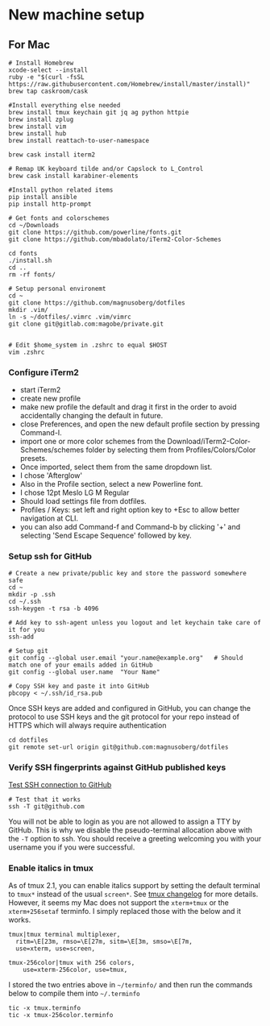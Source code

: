 # New machine setup #

## For Mac ##

```
# Install Homebrew
xcode-select --install
ruby -e "$(curl -fsSL https://raw.githubusercontent.com/Homebrew/install/master/install)"
brew tap caskroom/cask

#Install everything else needed
brew install tmux keychain git jq ag python httpie
brew install zplug
brew install vim
brew install hub
brew install reattach-to-user-namespace

brew cask install iterm2

# Remap UK keyboard tilde and/or Capslock to L_Control
brew cask install karabiner-elements

#Install python related items
pip install ansible
pip install http-prompt

# Get fonts and colorschemes
cd ~/Downloads
git clone https://github.com/powerline/fonts.git
git clone https://github.com/mbadolato/iTerm2-Color-Schemes

cd fonts
./install.sh
cd ..
rm -rf fonts/

# Setup personal environemt
cd ~
git clone https://github.com/magnusoberg/dotfiles
mkdir .vim/
ln -s ~/dotfiles/.vimrc .vim/vimrc
git clone git@gitlab.com:magobe/private.git


# Edit $home_system in .zshrc to equal $HOST
vim .zshrc
```

### Configure iTerm2
- start iTerm2
- create new profile
- make new profile the default and drag it first in the order to avoid accidentally changing the default in future.
- close Preferences, and open the new default profile section by pressing Command-I.
- import one or more color schemes from the Download/iTerm2-Color-Schemes/schemes folder by selecting them from Profiles/Colors/Color presets.
- Once imported, select them from the same dropdown list.
- I chose 'Afterglow'
- Also in the Profile section, select a new Powerline font.
- I chose 12pt Meslo LG M Regular
- Should load settings file from dotfiles.
- Profiles / Keys: set left and right option key to +Esc to allow better navigation at CLI.
- you can also add Command-f and Command-b by clicking '+' and selecting 'Send Escape Sequence' followed by key.

### Setup ssh for GitHub
```
# Create a new private/public key and store the password somewhere safe
cd ~
mkdir -p .ssh
cd ~/.ssh
ssh-keygen -t rsa -b 4096

# Add key to ssh-agent unless you logout and let keychain take care of it for you
ssh-add

# Setup git
git config --global user.email "your.name@example.org"   # Should match one of your emails added in GitHub
git config --global user.name  "Your Name"

# Copy SSH key and paste it into GitHub
pbcopy < ~/.ssh/id_rsa.pub
```
Once SSH keys are added and configured in GitHub, you can change the protocol
to use SSH keys and the git protocol for your repo instead of HTTPS which will
always require authentication
```
cd dotfiles
git remote set-url origin git@github.com:magnusoberg/dotfiles
```

### Verify SSH fingerprints against GitHub published keys
[Test SSH connection to GitHub](https://help.github.com/articles/testing-your-ssh-connection/)
```
# Test that it works
ssh -T git@github.com
```
You will not be able to login as you are not allowed to assign a TTY by GitHub.
This is why we disable the pseudo-terminal allocation above with the `-T`
option to ssh. You should receive a greeting welcoming you with your username
you if you were successful.

### Enable italics in tmux
As of tmux 2.1, you can enable italics support by setting the default terminal
to `tmux*` instead of the usual `screen*`. See [tmux
changelog](https://github.com/tmux/tmux/blob/2.1/FAQ#L355-L383) for more
details. However, it seems my Mac does not support the `xterm+tmux` or the
`xterm+256setaf` terminfo. I simply replaced those with the below and it works.
```
tmux|tmux terminal multiplexer,
  ritm=\E[23m, rmso=\E[27m, sitm=\E[3m, smso=\E[7m,
  use=xterm, use=screen,

tmux-256color|tmux with 256 colors,
    use=xterm-256color, use=tmux,
```
I stored the two entries above in `~/terminfo/` and then run the commands below
to compile them into `~/.terminfo`
```
tic -x tmux.terminfo
tic -x tmux-256color.terminfo
```

